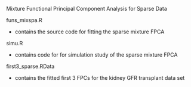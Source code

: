 Mixture Functional Principal Component Analysis for Sparse Data

funs_mixspa.R
- contains the source code for fitting the sparse mixture FPCA

simu.R
- contains code for  for simulation study of the sparse mixture FPCA

first3_sparse.RData
- contains the fitted first 3 FPCs for the kidney GFR transplant data set
